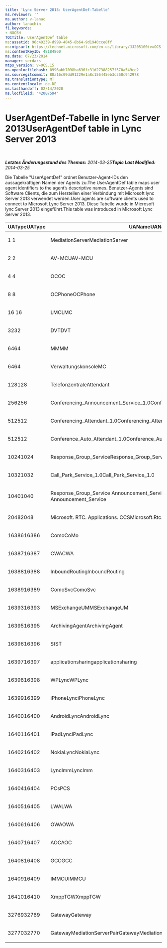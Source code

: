 ```yaml
---
title: 'Lync Server 2013: UserAgentDef-Tabelle'
ms.reviewer: ''
ms.author: v-lanac
author: lanachin
f1.keywords:
- NOCSH
TOCTitle: UserAgentDef table
ms:assetid: 96c49239-d999-4045-8b64-9d1940cce8ff
ms:mtpsurl: https://technet.microsoft.com/en-us/library/JJ205100(v=OCS.15)
ms:contentKeyID: 48184860
ms.date: 07/23/2014
manager: serdars
mtps_version: v=OCS.15
ms.openlocfilehash: 0996abb7098ba636fc31d27388257f570a549ce2
ms.sourcegitcommit: 88a16c09dd91229e1a8c156445eb3c360c942978
ms.translationtype: MT
ms.contentlocale: de-DE
ms.lasthandoff: 02/14/2020
ms.locfileid: "42007594"
---
```

<div data-xmlns="http://www.w3.org/1999/xhtml">

<div class="topic" data-xmlns="http://www.w3.org/1999/xhtml" data-msxsl="urn:schemas-microsoft-com:xslt" data-cs="http://msdn.microsoft.com/">

<div data-asp="http://msdn2.microsoft.com/asp">

# <a name="useragentdef-table-in-lync-server-2013"></a><span data-ttu-id="49117-102">UserAgentDef-Tabelle in lync Server 2013</span><span class="sxs-lookup"><span data-stu-id="49117-102">UserAgentDef table in Lync Server 2013</span></span>

</div>

<div id="mainSection">

<div id="mainBody">

<span> </span>

<span data-ttu-id="49117-103">_**Letztes Änderungsstand des Themas:** 2014-03-25_</span><span class="sxs-lookup"><span data-stu-id="49117-103">_**Topic Last Modified:** 2014-03-25_</span></span>

<span data-ttu-id="49117-104">Die Tabelle "UserAgentDef" ordnet Benutzer-Agent-IDs den aussagekräftigen Namen der Agents zu.</span><span class="sxs-lookup"><span data-stu-id="49117-104">The UserAgentDef table maps user agent identifiers to the agent’s descriptive names.</span></span> <span data-ttu-id="49117-105">Benutzer-Agents sind Software Clients, die zum Herstellen einer Verbindung mit Microsoft lync Server 2013 verwendet werden.</span><span class="sxs-lookup"><span data-stu-id="49117-105">User agents are software clients used to connect to Microsoft Lync Server 2013.</span></span> <span data-ttu-id="49117-106">Diese Tabelle wurde in Microsoft lync Server 2013 eingeführt.</span><span class="sxs-lookup"><span data-stu-id="49117-106">This table was introduced in Microsoft Lync Server 2013.</span></span>


<table>
<colgroup>
<col style="width: 33%" />
<col style="width: 33%" />
<col style="width: 33%" />
</colgroup>
<thead>
<tr class="header">
<th><span data-ttu-id="49117-107">UAType</span><span class="sxs-lookup"><span data-stu-id="49117-107">UAType</span></span></th>
<th><span data-ttu-id="49117-108">UAName</span><span class="sxs-lookup"><span data-stu-id="49117-108">UAName</span></span></th>
<th><span data-ttu-id="49117-109">UACategory</span><span class="sxs-lookup"><span data-stu-id="49117-109">UACategory</span></span></th>
</tr>
</thead>
<tbody>
<tr class="odd">
<td><p><span data-ttu-id="49117-110">1 </span><span class="sxs-lookup"><span data-stu-id="49117-110">1</span></span></p></td>
<td><p><span data-ttu-id="49117-111">MediationServer</span><span class="sxs-lookup"><span data-stu-id="49117-111">MediationServer</span></span></p></td>
<td><p><span data-ttu-id="49117-112">MediationServer</span><span class="sxs-lookup"><span data-stu-id="49117-112">MediationServer</span></span></p></td>
</tr>
<tr class="even">
<td><p><span data-ttu-id="49117-113">2 </span><span class="sxs-lookup"><span data-stu-id="49117-113">2</span></span></p></td>
<td><p><span data-ttu-id="49117-114">AV-MCU</span><span class="sxs-lookup"><span data-stu-id="49117-114">AV-MCU</span></span></p></td>
<td><p><span data-ttu-id="49117-115">AV-MCU</span><span class="sxs-lookup"><span data-stu-id="49117-115">AV-MCU</span></span></p></td>
</tr>
<tr class="odd">
<td><p><span data-ttu-id="49117-116">4 </span><span class="sxs-lookup"><span data-stu-id="49117-116">4</span></span></p></td>
<td><p><span data-ttu-id="49117-117">OC</span><span class="sxs-lookup"><span data-stu-id="49117-117">OC</span></span></p></td>
<td><p><span data-ttu-id="49117-118">OC</span><span class="sxs-lookup"><span data-stu-id="49117-118">OC</span></span></p></td>
</tr>
<tr class="even">
<td><p><span data-ttu-id="49117-119">8 </span><span class="sxs-lookup"><span data-stu-id="49117-119">8</span></span></p></td>
<td><p><span data-ttu-id="49117-120">OCPhone</span><span class="sxs-lookup"><span data-stu-id="49117-120">OCPhone</span></span></p></td>
<td><p><span data-ttu-id="49117-121">OCPhone</span><span class="sxs-lookup"><span data-stu-id="49117-121">OCPhone</span></span></p></td>
</tr>
<tr class="odd">
<td><p><span data-ttu-id="49117-122">16 </span><span class="sxs-lookup"><span data-stu-id="49117-122">16</span></span></p></td>
<td><p><span data-ttu-id="49117-123">LMC</span><span class="sxs-lookup"><span data-stu-id="49117-123">LMC</span></span></p></td>
<td><p><span data-ttu-id="49117-124">LMC</span><span class="sxs-lookup"><span data-stu-id="49117-124">LMC</span></span></p></td>
</tr>
<tr class="even">
<td><p><span data-ttu-id="49117-125">32</span><span class="sxs-lookup"><span data-stu-id="49117-125">32</span></span></p></td>
<td><p><span data-ttu-id="49117-126">DVT</span><span class="sxs-lookup"><span data-stu-id="49117-126">DVT</span></span></p></td>
<td><p><span data-ttu-id="49117-127">DVT</span><span class="sxs-lookup"><span data-stu-id="49117-127">DVT</span></span></p></td>
</tr>
<tr class="odd">
<td><p><span data-ttu-id="49117-128">64</span><span class="sxs-lookup"><span data-stu-id="49117-128">64</span></span></p></td>
<td><p><span data-ttu-id="49117-129">MM</span><span class="sxs-lookup"><span data-stu-id="49117-129">MM</span></span></p></td>
<td><p><span data-ttu-id="49117-130">MM</span><span class="sxs-lookup"><span data-stu-id="49117-130">MM</span></span></p></td>
</tr>
<tr class="even">
<td><p><span data-ttu-id="49117-131">64</span><span class="sxs-lookup"><span data-stu-id="49117-131">64</span></span></p></td>
<td><p><span data-ttu-id="49117-132">Verwaltungskonsole</span><span class="sxs-lookup"><span data-stu-id="49117-132">MC</span></span></p></td>
<td><p><span data-ttu-id="49117-133">MM</span><span class="sxs-lookup"><span data-stu-id="49117-133">MM</span></span></p></td>
</tr>
<tr class="odd">
<td><p><span data-ttu-id="49117-134">128</span><span class="sxs-lookup"><span data-stu-id="49117-134">128</span></span></p></td>
<td><p><span data-ttu-id="49117-135">Telefonzentrale</span><span class="sxs-lookup"><span data-stu-id="49117-135">Attendant</span></span></p></td>
<td><p><span data-ttu-id="49117-136">Telefonzentrale</span><span class="sxs-lookup"><span data-stu-id="49117-136">Attendant</span></span></p></td>
</tr>
<tr class="even">
<td><p><span data-ttu-id="49117-137">256</span><span class="sxs-lookup"><span data-stu-id="49117-137">256</span></span></p></td>
<td><p><span data-ttu-id="49117-138">Conferencing_Announcement_Service_1.0</span><span class="sxs-lookup"><span data-stu-id="49117-138">Conferencing_Announcement_Service_1.0</span></span></p></td>
<td><p><span data-ttu-id="49117-139">CAS</span><span class="sxs-lookup"><span data-stu-id="49117-139">CAS</span></span></p></td>
</tr>
<tr class="odd">
<td><p><span data-ttu-id="49117-140">512</span><span class="sxs-lookup"><span data-stu-id="49117-140">512</span></span></p></td>
<td><p><span data-ttu-id="49117-141">Conferencing_Attendant_1.0</span><span class="sxs-lookup"><span data-stu-id="49117-141">Conferencing_Attendant_1.0</span></span></p></td>
<td><p><span data-ttu-id="49117-142">CAA</span><span class="sxs-lookup"><span data-stu-id="49117-142">CAA</span></span></p></td>
</tr>
<tr class="even">
<td><p><span data-ttu-id="49117-143">512</span><span class="sxs-lookup"><span data-stu-id="49117-143">512</span></span></p></td>
<td><p><span data-ttu-id="49117-144">Conference_Auto_Attendant_1.0</span><span class="sxs-lookup"><span data-stu-id="49117-144">Conference_Auto_Attendant_1.0</span></span></p></td>
<td><p><span data-ttu-id="49117-145">CAA</span><span class="sxs-lookup"><span data-stu-id="49117-145">CAA</span></span></p></td>
</tr>
<tr class="odd">
<td><p><span data-ttu-id="49117-146">1024</span><span class="sxs-lookup"><span data-stu-id="49117-146">1024</span></span></p></td>
<td><p><span data-ttu-id="49117-147">Response_Group_Service</span><span class="sxs-lookup"><span data-stu-id="49117-147">Response_Group_Service</span></span></p></td>
<td><p><span data-ttu-id="49117-148">RGS</span><span class="sxs-lookup"><span data-stu-id="49117-148">RGS</span></span></p></td>
</tr>
<tr class="even">
<td><p><span data-ttu-id="49117-149">1032</span><span class="sxs-lookup"><span data-stu-id="49117-149">1032</span></span></p></td>
<td><p><span data-ttu-id="49117-150">Call_Park_Service_1.0</span><span class="sxs-lookup"><span data-stu-id="49117-150">Call_Park_Service_1.0</span></span></p></td>
<td><p><span data-ttu-id="49117-151">CPS</span><span class="sxs-lookup"><span data-stu-id="49117-151">CPS</span></span></p></td>
</tr>
<tr class="odd">
<td><p><span data-ttu-id="49117-152">1040</span><span class="sxs-lookup"><span data-stu-id="49117-152">1040</span></span></p></td>
<td><p><span data-ttu-id="49117-153">Response_Group_Service Announcement_Service</span><span class="sxs-lookup"><span data-stu-id="49117-153">Response_Group_Service Announcement_Service</span></span></p></td>
<td><p><span data-ttu-id="49117-154">AS</span><span class="sxs-lookup"><span data-stu-id="49117-154">AS</span></span></p></td>
</tr>
<tr class="even">
<td><p><span data-ttu-id="49117-155">2048</span><span class="sxs-lookup"><span data-stu-id="49117-155">2048</span></span></p></td>
<td><p><span data-ttu-id="49117-156">Microsoft. RTC. Applications. CCS</span><span class="sxs-lookup"><span data-stu-id="49117-156">Microsoft.Rtc.Applications.Ccs</span></span></p></td>
<td><p><span data-ttu-id="49117-157">CCS</span><span class="sxs-lookup"><span data-stu-id="49117-157">CCS</span></span></p></td>
</tr>
<tr class="odd">
<td><p><span data-ttu-id="49117-158">16386</span><span class="sxs-lookup"><span data-stu-id="49117-158">16386</span></span></p></td>
<td><p><span data-ttu-id="49117-159">Como</span><span class="sxs-lookup"><span data-stu-id="49117-159">CoMo</span></span></p></td>
<td><p><span data-ttu-id="49117-160">Como</span><span class="sxs-lookup"><span data-stu-id="49117-160">CoMo</span></span></p></td>
</tr>
<tr class="even">
<td><p><span data-ttu-id="49117-161">16387</span><span class="sxs-lookup"><span data-stu-id="49117-161">16387</span></span></p></td>
<td><p><span data-ttu-id="49117-162">CWA</span><span class="sxs-lookup"><span data-stu-id="49117-162">CWA</span></span></p></td>
<td><p><span data-ttu-id="49117-163">CWA</span><span class="sxs-lookup"><span data-stu-id="49117-163">CWA</span></span></p></td>
</tr>
<tr class="odd">
<td><p><span data-ttu-id="49117-164">16388</span><span class="sxs-lookup"><span data-stu-id="49117-164">16388</span></span></p></td>
<td><p><span data-ttu-id="49117-165">InboundRouting</span><span class="sxs-lookup"><span data-stu-id="49117-165">InboundRouting</span></span></p></td>
<td><p><span data-ttu-id="49117-166">InboundRouting</span><span class="sxs-lookup"><span data-stu-id="49117-166">InboundRouting</span></span></p></td>
</tr>
<tr class="even">
<td><p><span data-ttu-id="49117-167">16389</span><span class="sxs-lookup"><span data-stu-id="49117-167">16389</span></span></p></td>
<td><p><span data-ttu-id="49117-168">ComoSvc</span><span class="sxs-lookup"><span data-stu-id="49117-168">ComoSvc</span></span></p></td>
<td><p><span data-ttu-id="49117-169">ComoSvc</span><span class="sxs-lookup"><span data-stu-id="49117-169">ComoSvc</span></span></p></td>
</tr>
<tr class="odd">
<td><p><span data-ttu-id="49117-170">16393</span><span class="sxs-lookup"><span data-stu-id="49117-170">16393</span></span></p></td>
<td><p><span data-ttu-id="49117-171">MSExchangeUM</span><span class="sxs-lookup"><span data-stu-id="49117-171">MSExchangeUM</span></span></p></td>
<td><p><span data-ttu-id="49117-172">ExUM</span><span class="sxs-lookup"><span data-stu-id="49117-172">ExUM</span></span></p></td>
</tr>
<tr class="even">
<td><p><span data-ttu-id="49117-173">16395</span><span class="sxs-lookup"><span data-stu-id="49117-173">16395</span></span></p></td>
<td><p><span data-ttu-id="49117-174">ArchivingAgent</span><span class="sxs-lookup"><span data-stu-id="49117-174">ArchivingAgent</span></span></p></td>
<td><p><span data-ttu-id="49117-175">ARCHAGENT</span><span class="sxs-lookup"><span data-stu-id="49117-175">ARCHAGENT</span></span></p></td>
</tr>
<tr class="odd">
<td><p><span data-ttu-id="49117-176">16396</span><span class="sxs-lookup"><span data-stu-id="49117-176">16396</span></span></p></td>
<td><p><span data-ttu-id="49117-177">St</span><span class="sxs-lookup"><span data-stu-id="49117-177">ST</span></span></p></td>
<td><p><span data-ttu-id="49117-178">St</span><span class="sxs-lookup"><span data-stu-id="49117-178">ST</span></span></p></td>
</tr>
<tr class="even">
<td><p><span data-ttu-id="49117-179">16397</span><span class="sxs-lookup"><span data-stu-id="49117-179">16397</span></span></p></td>
<td><p><span data-ttu-id="49117-180">applicationsharing</span><span class="sxs-lookup"><span data-stu-id="49117-180">applicationsharing</span></span></p></td>
<td><p><span data-ttu-id="49117-181">ASMCU</span><span class="sxs-lookup"><span data-stu-id="49117-181">ASMCU</span></span></p></td>
</tr>
<tr class="odd">
<td><p><span data-ttu-id="49117-182">16398</span><span class="sxs-lookup"><span data-stu-id="49117-182">16398</span></span></p></td>
<td><p><span data-ttu-id="49117-183">WPLync</span><span class="sxs-lookup"><span data-stu-id="49117-183">WPLync</span></span></p></td>
<td><p><span data-ttu-id="49117-184">WPLync</span><span class="sxs-lookup"><span data-stu-id="49117-184">WPLync</span></span></p></td>
</tr>
<tr class="even">
<td><p><span data-ttu-id="49117-185">16399</span><span class="sxs-lookup"><span data-stu-id="49117-185">16399</span></span></p></td>
<td><p><span data-ttu-id="49117-186">iPhoneLync</span><span class="sxs-lookup"><span data-stu-id="49117-186">iPhoneLync</span></span></p></td>
<td><p><span data-ttu-id="49117-187">iPhoneLync</span><span class="sxs-lookup"><span data-stu-id="49117-187">iPhoneLync</span></span></p></td>
</tr>
<tr class="odd">
<td><p><span data-ttu-id="49117-188">16400</span><span class="sxs-lookup"><span data-stu-id="49117-188">16400</span></span></p></td>
<td><p><span data-ttu-id="49117-189">AndroidLync</span><span class="sxs-lookup"><span data-stu-id="49117-189">AndroidLync</span></span></p></td>
<td><p><span data-ttu-id="49117-190">AndroidLync</span><span class="sxs-lookup"><span data-stu-id="49117-190">AndroidLync</span></span></p></td>
</tr>
<tr class="even">
<td><p><span data-ttu-id="49117-191">16401</span><span class="sxs-lookup"><span data-stu-id="49117-191">16401</span></span></p></td>
<td><p><span data-ttu-id="49117-192">iPadLync</span><span class="sxs-lookup"><span data-stu-id="49117-192">iPadLync</span></span></p></td>
<td><p><span data-ttu-id="49117-193">iPadLync</span><span class="sxs-lookup"><span data-stu-id="49117-193">iPadLync</span></span></p></td>
</tr>
<tr class="odd">
<td><p><span data-ttu-id="49117-194">16402</span><span class="sxs-lookup"><span data-stu-id="49117-194">16402</span></span></p></td>
<td><p><span data-ttu-id="49117-195">NokiaLync</span><span class="sxs-lookup"><span data-stu-id="49117-195">NokiaLync</span></span></p></td>
<td><p><span data-ttu-id="49117-196">NokiaLync</span><span class="sxs-lookup"><span data-stu-id="49117-196">NokiaLync</span></span></p></td>
</tr>
<tr class="even">
<td><p><span data-ttu-id="49117-197">16403</span><span class="sxs-lookup"><span data-stu-id="49117-197">16403</span></span></p></td>
<td><p><span data-ttu-id="49117-198">LyncImm</span><span class="sxs-lookup"><span data-stu-id="49117-198">LyncImm</span></span></p></td>
<td><p><span data-ttu-id="49117-199">LyncImm</span><span class="sxs-lookup"><span data-stu-id="49117-199">LyncImm</span></span></p></td>
</tr>
<tr class="odd">
<td><p><span data-ttu-id="49117-200">16404</span><span class="sxs-lookup"><span data-stu-id="49117-200">16404</span></span></p></td>
<td><p><span data-ttu-id="49117-201">PCs</span><span class="sxs-lookup"><span data-stu-id="49117-201">PCS</span></span></p></td>
<td><p><span data-ttu-id="49117-202">PCs</span><span class="sxs-lookup"><span data-stu-id="49117-202">PCS</span></span></p></td>
</tr>
<tr class="even">
<td><p><span data-ttu-id="49117-203">16405</span><span class="sxs-lookup"><span data-stu-id="49117-203">16405</span></span></p></td>
<td><p><span data-ttu-id="49117-204">LWA</span><span class="sxs-lookup"><span data-stu-id="49117-204">LWA</span></span></p></td>
<td><p><span data-ttu-id="49117-205">LWA</span><span class="sxs-lookup"><span data-stu-id="49117-205">LWA</span></span></p></td>
</tr>
<tr class="odd">
<td><p><span data-ttu-id="49117-206">16406</span><span class="sxs-lookup"><span data-stu-id="49117-206">16406</span></span></p></td>
<td><p><span data-ttu-id="49117-207">OWA</span><span class="sxs-lookup"><span data-stu-id="49117-207">OWA</span></span></p></td>
<td><p><span data-ttu-id="49117-208">OWA</span><span class="sxs-lookup"><span data-stu-id="49117-208">OWA</span></span></p></td>
</tr>
<tr class="even">
<td><p><span data-ttu-id="49117-209">16407</span><span class="sxs-lookup"><span data-stu-id="49117-209">16407</span></span></p></td>
<td><p><span data-ttu-id="49117-210">AOC</span><span class="sxs-lookup"><span data-stu-id="49117-210">AOC</span></span></p></td>
<td><p><span data-ttu-id="49117-211">AOC</span><span class="sxs-lookup"><span data-stu-id="49117-211">AOC</span></span></p></td>
</tr>
<tr class="odd">
<td><p><span data-ttu-id="49117-212">16408</span><span class="sxs-lookup"><span data-stu-id="49117-212">16408</span></span></p></td>
<td><p><span data-ttu-id="49117-213">GCC</span><span class="sxs-lookup"><span data-stu-id="49117-213">GCC</span></span></p></td>
<td><p><span data-ttu-id="49117-214">GCC</span><span class="sxs-lookup"><span data-stu-id="49117-214">GCC</span></span></p></td>
</tr>
<tr class="even">
<td><p><span data-ttu-id="49117-215">16409</span><span class="sxs-lookup"><span data-stu-id="49117-215">16409</span></span></p></td>
<td><p><span data-ttu-id="49117-216">IMMCU</span><span class="sxs-lookup"><span data-stu-id="49117-216">IMMCU</span></span></p></td>
<td><p><span data-ttu-id="49117-217">IMMCU</span><span class="sxs-lookup"><span data-stu-id="49117-217">IMMCU</span></span></p></td>
</tr>
<tr class="odd">
<td><p><span data-ttu-id="49117-218">16410</span><span class="sxs-lookup"><span data-stu-id="49117-218">16410</span></span></p></td>
<td><p><span data-ttu-id="49117-219">XmppTGW</span><span class="sxs-lookup"><span data-stu-id="49117-219">XmppTGW</span></span></p></td>
<td><p><span data-ttu-id="49117-220">XmppGateway</span><span class="sxs-lookup"><span data-stu-id="49117-220">XmppGateway</span></span></p></td>
</tr>
<tr class="even">
<td><p><span data-ttu-id="49117-221">32769</span><span class="sxs-lookup"><span data-stu-id="49117-221">32769</span></span></p></td>
<td><p><span data-ttu-id="49117-222">Gateway</span><span class="sxs-lookup"><span data-stu-id="49117-222">Gateway</span></span></p></td>
<td><p><span data-ttu-id="49117-223">Gateway</span><span class="sxs-lookup"><span data-stu-id="49117-223">Gateway</span></span></p></td>
</tr>
<tr class="odd">
<td><p><span data-ttu-id="49117-224">32770</span><span class="sxs-lookup"><span data-stu-id="49117-224">32770</span></span></p></td>
<td><p><span data-ttu-id="49117-225">GatewayMediationServerPair</span><span class="sxs-lookup"><span data-stu-id="49117-225">GatewayMediationServerPair</span></span></p></td>
<td><p><span data-ttu-id="49117-226">GatewayMediationServerPair</span><span class="sxs-lookup"><span data-stu-id="49117-226">GatewayMediationServerPair</span></span></p></td>
</tr>
</tbody>
</table>


</div>

<span> </span>

</div>

</div>

</div>

